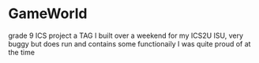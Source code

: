 # GameWorld
grade 9 ICS project 
a TAG I built over a weekend for my ICS2U ISU, very buggy but does run and contains some functionaily I was quite proud of at the time
